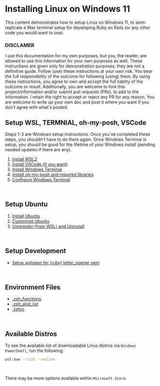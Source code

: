 # Installing Linux on Windows 11

This content demonstrates how to setup Linux on Windows 11, to semi-replicate a Mac terminal setup for developing Ruby on Rails (or any other code you would want to use).

### DISCLAMER

I use this documentation for my own purposes, but you, the reader, are allowed to use this information for your own purposes as well. These instructions are given only for demonstration purposes, they are not a definitive guide. Follow (use) these instructions at your own risk. You bear the full responsibility of the outcome for following (using) them. By using these instructions, you agree to own and accept the full liablity of the outcome or result. Additionally, you are welcome to fork this project/information and/or submit pull requests (PRs), to add to the information. I retain the right to accept or reject any PR for any reason. You are welcome to write up your own doc and post it where you want if you don't agree with what's posted.

## Setup WSL, TERMNIAL, oh-my-posh, VSCode
Steps 1-3 are Windows setup instructions. Once you've completed these steps, you shouldn't have to do them again. Once Windows Terminal is setup, you should be good for the lifetime of your Windows install (pending needed updates if there are any).

1. [Install WSL2](install-wsl2.md)
2. [Install VSCode (if you want)](install-vscode.md)
3. [Install Windows Terminal](install-windows-terminal.md)
4. [Install oh-my-posh and required libraries](install-oh-my-posh-and-required-libraries.md)
5. [Configure Windows Terminal](configure-windows-terminal.md)

<br>

## Setup Ubuntu
   
1. [Install Ubuntu](install-ubuntu.md)
2. [Customize Ubuntu](customize-ubuntu.md)
3. [Unregister (from WSL) and Uninstall](unregister-and-uninstall.md)

<br/>

## Setup Development

- [Setup wslopen for (ruby) letter_opener gem](https://github.com/scott-knight/linux-on-windows-11/blob/main/setup-wslopen-for-letter-opener.md)

<br>

## Environment Files

- [.zsh_functions](https://github.com/scott-knight/linux-on-windows-11/blob/main/ZSH_FUNCTIONS.md)
- [.zsh_alist_list]()
- [.zshrc]()

<br>

## Available Distros

To see the available list of downloadable Linux distros via `Windows PowerShell`, run the following:

```sh
wsl.exe --list --online
```

<br/> 

There may be more options available within `Microsoft Store`.
